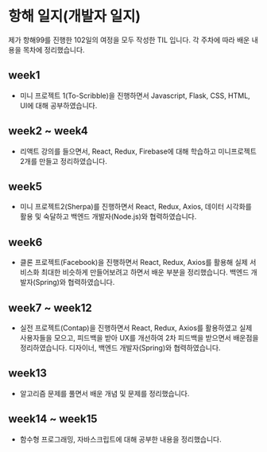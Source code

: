# 항해 일지(개발자 일지)

제가 항해99를 진행한 102일의 여정을 모두 작성한 TIL 입니다. 각 주차에 따라 배운 내용을 목차에 정리했습니다.

## week1

- 미니 프로젝트 1(To-Scribble)을 진행하면서 Javascript, Flask, CSS, HTML, UI에 대해 공부하였습니다.

## week2 ~ week4

- 리액트 강의를 들으면서, React, Redux, Firebase에 대해 학습하고 미니프로젝트 2개를 만들고 정리하였습니다.

## week5

- 미니 프로젝트2(Sherpa)를 진행하면서 React, Redux, Axios, 데이터 시각화를 활용 및 숙달하고 백엔드 개발자(Node.js)와 협력하였습니다.

## week6

- 클론 프로젝트(Facebook)을 진행하면서 React, Redux, Axios를 활용해 실제 서비스화 최대한 비슷하게 만들어보려고 하면서 배운 부분을 정리했습니다. 백엔드 개발자(Spring)와 협력하였습니다.

## week7 ~ week12

- 실전 프로젝트(Contap)을 진행하면서 React, Redux, Axios를 활용하였고 실제 사용자들을 모으고, 피드백을 받아 UX를 개선하여 2차 피드백을 받으면서 배운점을 정리하였습니다. 디자이너, 백엔드 개발자(Spring)와 협력하였습니다.

## week13

- 알고리즘 문제를 풀면서 배운 개념 및 문제를 정리했습니다.

## week14 ~ week15

- 함수형 프로그래밍, 자바스크립트에 대해 공부한 내용을 정리했습니다.
